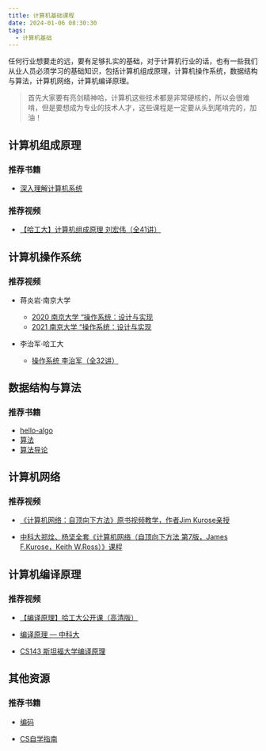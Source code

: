 ```yaml
---
title: 计算机基础课程
date: 2024-01-06 08:30:30
tags:
  - 计算机基础
---
```


任何行业想要走的远，要有足够扎实的基础，对于计算机行业的话，也有一些我们从业人员必须学习的基础知识，包括计算机组成原理，计算机操作系统，数据结构与算法，计算机网络，计算机编译原理。

> 首先大家要有亮剑精神哈，计算机这些技术都是非常硬核的，所以会很难啃，但是要想成为专业的技术人才，这些课程是一定要从头到尾啃完的，加油！

## 计算机组成原理

### 推荐书籍

- [深入理解计算机系统](https://book.douban.com/subject/26912767/)

### 推荐视频

- [【哈工大】计算机组成原理 刘宏伟（全41讲）](https://www.bilibili.com/video/BV1Xu411r7Vz/?spm_id_from=333.337.search-card.all.click&vd_source=901e0b3c23d3cff6094d75383834207f)



## 计算机操作系统

### 推荐视频

- 蒋炎岩·南京大学
  - [2020 南京大学 “操作系统：设计与实现](https://www.bilibili.com/video/BV1N741177F5?p=2&spm_id_from=pageDriver&vd_source=901e0b3c23d3cff6094d75383834207f)
  - [2021 南京大学 “操作系统：设计与实现](https://www.bilibili.com/video/BV1HN41197Ko/?spm_id_from=333.337.search-card.all.click&vd_source=901e0b3c23d3cff6094d75383834207f)

- 李治军·哈工大
  - [操作系统 李治军（全32讲）](https://www.bilibili.com/video/BV19r4y1b7Aw/?spm_id_from=333.337.search-card.all.click&vd_source=901e0b3c23d3cff6094d75383834207f)



## 数据结构与算法

### 推荐书籍

- [hello-algo](https://www.hello-algo.com/)
- [算法](https://book.douban.com/subject/19952400/)
- [算法导论](https://book.douban.com/subject/20432061/)



## 计算机网络

### 推荐视频

- [《计算机网络：自顶向下方法》原书视频教学，作者Jim Kurose亲授](https://www.bilibili.com/video/BV19M411S7V7/?spm_id_from=333.337.search-card.all.click&vd_source=901e0b3c23d3cff6094d75383834207f)

- [中科大郑烇、杨坚全套《计算机网络（自顶向下方法 第7版，James F.Kurose，Keith W.Ross）》课程](https://www.bilibili.com/video/BV1JV411t7ow/?spm_id_from=333.337.search-card.all.click&vd_source=901e0b3c23d3cff6094d75383834207f)



## 计算机编译原理

### 推荐视频

- [【编译原理】哈工大公开课（高清版）](https://www.bilibili.com/video/BV1dL4y1H7T8/?spm_id_from=333.337.search-card.all.click&vd_source=901e0b3c23d3cff6094d75383834207f)

- [编译原理 — 中科大](https://www.bilibili.com/video/BV17W41187gL/?spm_id_from=333.337.search-card.all.click&vd_source=901e0b3c23d3cff6094d75383834207f)

- [CS143 斯坦福大学编译原理](https://www.bilibili.com/video/BV1NE411376V/?spm_id_from=333.337.search-card.all.click&vd_source=901e0b3c23d3cff6094d75383834207f)



## 其他资源

### 推荐书籍

- [编码](https://book.douban.com/subject/20260928/)

- [CS自学指南](https://csdiy.wiki/)
